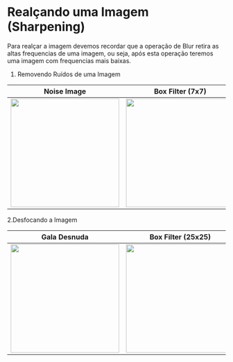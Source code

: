 # Realçando uma Imagem (Sharpening)

Para realçar a imagem devemos recordar que a operação de Blur retira as altas frequencias de uma imagem, ou seja, após esta operação teremos uma imagem com frequencias mais baixas.


1. Removendo Ruídos de uma Imagem


Noise Image          |  Box Filter (7x7) | Gaussian Filter(7x7) | Median Filter(7x7)
:-------------------------:|:-------------------------:|:-------------------------:|:-------------------------:
<img src='images/face_noise.jpg' width='250'>   |  <img src='images/face_box_filter.png' width='250'> | <img src='images/face_gauss_filter.png' width='250'> |<img src='images/face_median_filter.png' width='250'>



2.Desfocando a Imagem

Gala Desnuda          |  Box Filter (25x25) | Gaussian Filter(25x25) | Median Filter(15x15)
:-------------------------:|:-------------------------:|:-------------------------:|:-------------------------:
<img src='images/dali.png' width='250'>   |  <img src='images/dali_box_filter.png' width='250'> | <img src='images/dali_box_filter.png' width='250'> |<img src='images/dali_median_filter.png' width='250'>
